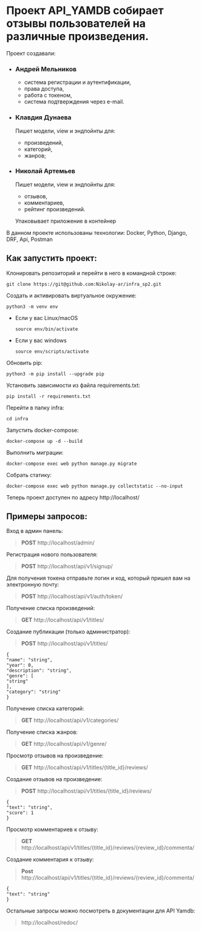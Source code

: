 # Проект API_YAMDB собирает отзывы пользователей на различные произведения.
Проект создавали:
* ### Андрей Мельников
  * система регистрации и аутентификации,
  * права доступа,
  * работа с токеном,
  * система подтверждения через e-mail.
* ### Клавдия Дунаева
  Пишет модели, view и эндпойнты для:
  * произведений,
  * категорий,
  * жанров;
* ### Николай Артемьев
  Пишет модели, view и эндпойнты для:
  * отзывов,
  * комментариев,
  * рейтинг произведений.
  
  Упаковывает приложение в контейнер

В данном проекте использованы технологии:
Docker, Python, Django, DRF, Api, Postman
## Как запустить проект:

Клонировать репозиторий и перейти в него в командной строке:

```
git clone https://git@github.com:Nikolay-ar/infra_sp2.git
```

Создать и активировать виртуальное окружение:

```
python3 -m venv env
```

* Если у вас Linux/macOS

    ```
    source env/bin/activate
    ```

* Если у вас windows

    ```
    source env/scripts/activate
    ```

Обновить pip:

```
python3 -m pip install --upgrade pip
```

Установить зависимости из файла requirements.txt:

```
pip install -r requirements.txt
```

Перейти в папку infra:

```
cd infra
```

Запустить docker-compose:

```
docker-compose up -d --build
```

Выполнить миграции:

```
docker-compose exec web python manage.py migrate
```

Собрать статику:

```
docker-compose exec web python manage.py collectstatic --no-input
```

Теперь проект доступен по адресу http://localhost/

## Примеры запросов: ##
Вход в админ панель:
>**POST** http://localhost/admin/
> 
Регистрация нового пользователя:
>**POST** http://localhost/api/v1/signup/

Для получения токена отправьте логин и код, который пришел вам на электронную почту:
>**POST** http://localhost/api/v1/auth/token/

Получение списка произведений:
>**GET** http://localhost/api/v1/titles/

Создание публикации (только администратор):
>**POST** http://localhost/api/v1/titles/
> 
```
{
"name": "string",
"year": 0,
"description": "string",
"genre": [
"string"
],
"category": "string"
}
```

Получение списка категорий:
>**GET** http://localhost/api/v1/categories/

Получение списка жанров:
>**GET** http://localhost/api/v1/genre/

Просмотр отзывов на произведение:
>**GET** http://localhost/api/v1/titles/{title_id}/reviews/

Создание отзывов на произведение:
>**POST** http://localhost/api/v1/titles/{title_id}/reviews/
```
{
"text": "string",
"score": 1
}
```

Просмотр комментариев к отзыву:
>**GET** http://localhost/api/v1/titles/{title_id}/reviews/{review_id}/commenta/

Создание комментария к отзыву:
>**Post** http://localhost/api/v1/titles/{title_id}/reviews/{review_id}/commenta/
```
{
"text": "string"
}
```
Остальные запросы можно посмотреть в документации для API Yamdb:
> http://localhost/redoc/
